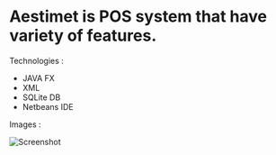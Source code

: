 # Aestimet is POS system that have variety of features.

Technologies :
+ JAVA FX
+ XML
+ SQLite DB
+ Netbeans IDE

Images :

![Screenshot](https://i.postimg.cc/Nfzx5B8H/Aiestimet.jpg)
